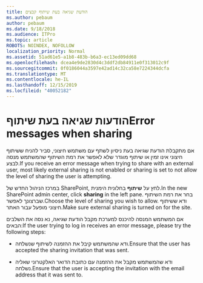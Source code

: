 ```yaml
---
title: הודעת שגיאה בעת שיתוף קבצים
ms.author: pebaum
author: pebaum
ms.date: 9/18/2018
ms.audience: ITPro
ms.topic: article
ROBOTS: NOINDEX, NOFOLLOW
localization_priority: Normal
ms.assetid: 51ad61e5-a1b8-483b-b6a3-ec13ed09dd68
ms.openlocfilehash: dcea4e9de2830d4c3ddf2db84911e0f313012c9f
ms.sourcegitcommit: 0f0186044a3597e42ad14c32ca58e7224344dcfa
ms.translationtype: MT
ms.contentlocale: he-IL
ms.lasthandoff: 12/15/2019
ms.locfileid: "40052182"
---
```

# <a name="error-messages-when-sharing"></a><span data-ttu-id="16f31-102">הודעות שגיאה בעת שיתוף</span><span class="sxs-lookup"><span data-stu-id="16f31-102">Error messages when sharing</span></span>

<span data-ttu-id="16f31-103">אם מתקבלת הודעת שגיאה בעת ניסיון לשתף עם משתמש חיצוני, סביר להניח ששיתוף חיצוני אינו זמין או שיתוף מוגדר שלא לאפשר את רמת השיתוף שהמשתמש מנסה לבצע.</span><span class="sxs-lookup"><span data-stu-id="16f31-103">If you receive an error message when trying to share with an external user, most likely external sharing is not enabled or sharing is set to not allow the level of sharing the user is attempting.</span></span>
  
<span data-ttu-id="16f31-104">במרכז הניהול החדש של SharePoint, לחץ על **שיתוף** בחלונית הימנית.</span><span class="sxs-lookup"><span data-stu-id="16f31-104">In the  new SharePoint admin center, click **sharing** in the left pane.</span></span> <span data-ttu-id="16f31-105">בחר את רמת השיתוף שברצונך לאפשר.</span><span class="sxs-lookup"><span data-stu-id="16f31-105">Choose the level of sharing you wish to allow.</span></span> <span data-ttu-id="16f31-106">ודא ששיתוף חיצוני מופעל עבור האתר.</span><span class="sxs-lookup"><span data-stu-id="16f31-106">Make sure external sharing is turned on for the site.</span></span> 
  
<span data-ttu-id="16f31-107">אם המשתמש המנסה להיכנס למערכת מקבל הודעת שגיאה, נא נסה את השלבים הבאים:</span><span class="sxs-lookup"><span data-stu-id="16f31-107">If the user trying to log in receives an error message, please try the following steps:</span></span>
  
- <span data-ttu-id="16f31-108">ודא שהמשתמש קיבל את ההזמנה לשיתוף שנשלחה.</span><span class="sxs-lookup"><span data-stu-id="16f31-108">Ensure that the user has accepted the sharing invitation that was sent.</span></span>
    
- <span data-ttu-id="16f31-109">ודא שהמשתמש מקבל את ההזמנה עם כתובת הדואר האלקטרוני שאליה נשלחה.</span><span class="sxs-lookup"><span data-stu-id="16f31-109">Ensure that the user is accepting the invitation with the email address that it was sent to.</span></span>
    

